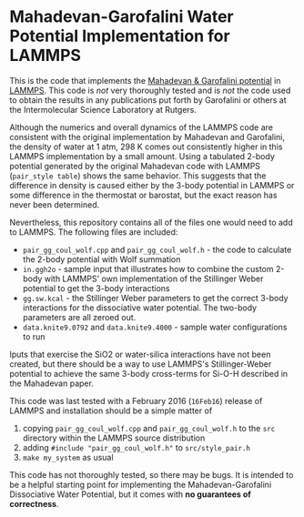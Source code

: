 Mahadevan-Garofalini Water Potential Implementation for LAMMPS
================================================================================

This is the code that implements the [Mahadevan & Garofalini potential][1] in
[LAMMPS][2].  This code is _not_ very thoroughly tested and is _not_ the code
used to obtain the results in any publications put forth by Garofalini or others
at the Intermolecular Science Laboratory at Rutgers.  

Although the numerics and overall dynamics of the LAMMPS code are consistent
with the original implementation by Mahadevan and Garofalini, the density of
water at 1 atm, 298 K comes out consistently higher in this LAMMPS
implementation by a small amount.  Using a tabulated 2-body potential generated
by the original Mahadevan code with LAMMPS (`pair_style table`) shows the same
behavior.  This suggests that the difference in density is caused either by the
3-body potential in LAMMPS or some difference in the thermostat or barostat,
but the exact reason has never been determined.

Nevertheless, this repository contains all of the files one would need to add
to LAMMPS.  The following files are included:

* `pair_gg_coul_wolf.cpp` and `pair_gg_coul_wolf.h` - the code to calculate the
  2-body potential with Wolf summation
* `in.ggh2o` - sample input that illustrates how to combine the custom 2-body
  with LAMMPS' own implementation of the Stillinger Weber potential to get the
  3-body interactions
* `gg.sw.kcal` - the Stillinger Weber parameters to get the correct 3-body
  interactions for the dissociative water potential.  The two-body parameters
  are all zeroed out.
* `data.knite9.0792` and `data.knite9.4000` - sample water configurations to run

Iputs that exercise the SiO2 or water-silica interactions have not been created,
but there should be a way to use LAMMPS's Stillinger-Weber potential to achieve
the same 3-body cross-terms for Si-O-H described in the Mahadevan paper.

This code was last tested with a February 2016 (`16Feb16`) release of LAMMPS and
installation should be a simple matter of

1. copying `pair_gg_coul_wolf.cpp` and `pair_gg_coul_wolf.h` to the `src`
   directory within the LAMMPS source distribution
2. adding `#include "pair_gg_coul_wolf.h"` to `src/style_pair.h`
3. `make my_system` as usual

This code has not thoroughly tested, so there may be bugs.  It is intended to be
a helpful starting point for implementing the Mahadevan-Garofalini Dissociative
Water Potential, but it comes with **no guarantees of correctness**.

[1]: http://dx.doi.org/10.1021/jp072530o
[2]: http://lammps.sandia.gov

